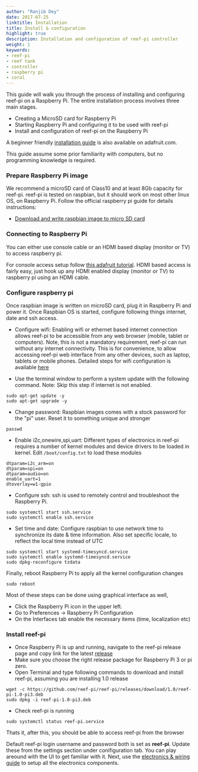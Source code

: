 ```yaml
---
author: "Ranjib Dey"
date: 2017-07-25
linktitle: Installation
title: Install & configuration
highlight: true
description: Installation and configuration of reef-pi controller
weight: 1
keywords:
- reef-pi
- reef tank
- controller
- raspberry pi
- coral
---
```


This guide will walk you through the process of installing and configuring reef-pi on a Raspberry Pi. The entire installation process involves three main stages.

- Creating a MicroSD card for Raspberry Pi
- Starting Raspberry Pi and configuring it to be used with  reef-pi
- Install and configuration of reef-pi on the Raspberry Pi

A beginner friendly [installation guide](https://learn.adafruit.com/reef-pi-installation-and-configuration) is also available on adafruit.com.

This guide assume some prior familiarity with computers, but no programming knowledge is required.

### Prepare Raspberry Pi image

We recommend a microSD card of Class10 and at least 8Gb capacity for reef-pi. reef-pi is tested on raspbian, but it should work on most other linux OS, on Raspberry Pi. Follow the official raspberry pi guide for details instructions:
- [Download and write raspbian image to micro SD card](https://www.raspberrypi.org/documentation/installation/installing-images/)

### Connecting to Raspberry Pi

You can either use console cable or an HDMI based display (monitor or TV) to access raspberry pi.

For console access setup follow [this adafruit tutorial](https://learn.adafruit.com/adafruits-raspberry-pi-lesson-5-using-a-console-cable?view=all). HDMI based access is fairly easy, just hook up any HDMI enabled display (monitor or TV) to raspberry pi using an HDMI cable.


### Configure raspberry pi

Once raspbian image is written on microSD card, plug it in Raspberry Pi and power it. Once Raspbian OS is started, configure following things internet, date and ssh access.

- Configure wifi: Enabling wifi or ethernet based internet connection allows reef-pi to be accessible from any web browser (mobile, tablet or computers). Note, this is not a mandatory requirement, reef-pi can run without any internet connectivity. This is for convenience, to allow accessing reef-pi web interface from any other devices, such as laptop, tablets or mobile phones. Detailed steps for wifi configuration is available [here](https://www.raspberrypi.org/documentation/configuration/wireless/)


- Use the terminal window to perform a system update with the following command. Note: Skip this step if internet is not enabled.

```
sudo apt-get update -y
sudo apt-get upgrade -y
```

- Change password: Raspbian images comes with a stock password for the "pi" user. Reset it to something unique and stronger

```
passwd
```
- Enable i2c,onewire,spi,uart: Different types of electronics in reef-pi requires a number of kernel modules and device drivers to be loaded in kernel. Edit `/boot/config.txt` to load these modules

```
dtparam=i2c_arm=on
dtparam=spi=on
dtparam=audio=on
enable_uart=1
dtoverlay=w1-gpio
```

- Configure ssh: ssh is used to remotely control and troubleshoot the Raspberry Pi.

```
sudo systemctl start ssh.service
sudo systemctl enable ssh.service
```
- Set time and date: Configure raspbian to use network time to synchronize its date & time information. Also set specific locale, to reflect the local time instead of UTC

```
sudo systemctl start systemd-timesyncd.service
sudo systemctl enable systemd-timesyncd.service
sudo dpkg-reconfigure tzdata
```

Finally, reboot Raspberry Pi to apply all the kernel configuration changes

```
sudo reboot
```

Most of these steps can  be done using graphical interface as well,

  - Click the Raspberry Pi icon in the upper left.
  - Go to Preferences -> Raspberry Pi Configuration
  - On the Interfaces tab enable the necessary items (time, localization etc)


### Install reef-pi

- Once  Raspberry Pi is up and running,  navigate to the reef-pi release page and copy link for the latest [release](https://github.com/reef-pi/reef-pi/releases)
- Make sure you choose the right release package for Raspberry Pi 3 or pi zero.
- Open Terminal and type following commands to download and  install reef-pi, assuming you are installing 1.0 release

```
wget -c https://github.com/reef-pi/reef-pi/releases/download/1.0/reef-pi-1.0-pi3.deb
sudo dpkg -i reef-pi-1.0-pi3.deb
```

- Check reef-pi is running

```
sudo systemctl status reef-pi.service
```


Thats it, after this, you should be able to access reef-pi from the browser

Default reef-pi login username and password both is set as **reef-pi**. Update these from the settings section under conifiguration tab. You can play areound with the UI to get familiar with it. Next, use the [electronics & wiring guide](/general-guides/electronics) to setup all the electronics components.

